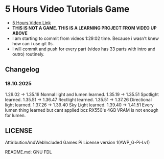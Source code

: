 # 5 Hours Video Tutorials Game
- [5 Hours Video Link](https://www.youtube.com/watch?v=k-zMkzmduqI&list=PL3ktcUu6HAqbSWsIPz7QRyn0vkCndRd0D)
- **THIS IS NOT A GAME. THIS IS A LEARNING PROJECT FROM VIDEO UP ABOVE**
- I am starting to commit from videos 1:29:02 time. Because i wasn't knew how can i use git lfs.
- I will commit and push for every part (video has 33 parts with intro and outro) routinely.

## Changelog
### 18.10.2025 
1.29.02 -> 1.35.19 Normal light and lumen learned.
1.35.19 -> 1.35.51 Spotlight learned.
1.35.51 -> 1.36.47 Rectlight learned.
1.35.51 -> 1.37.26 Directional light learned.
1.37.26 -> 1.39.40 Sky Light learned.
1.39.40 -> 1.41.51 Every lumen thing learned but cant applied bcz RX550's 4GB VRAM is not enough for lumen.

## LICENSE
AttiributionAndWebIncluded Games Pi License version 1(AWP_G-Pi-Lv1)


README.md: GNU FDL
